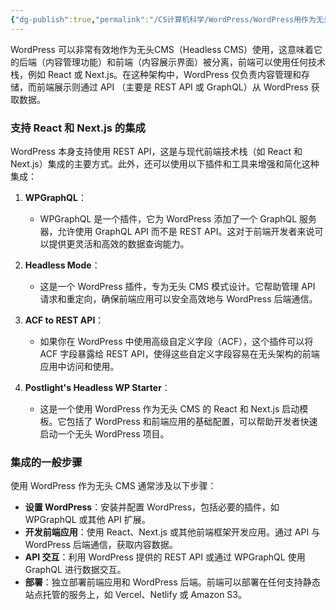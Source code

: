 ```yaml
---
{"dg-publish":true,"permalink":"/CS计算机科学/WordPress/WordPress用作为无头CMS/","noteIcon":"","created":"2024-07-09T01:58:06.000+08:00","updated":"2024-07-09T02:20:45.000+08:00"}
---
```



WordPress 可以非常有效地作为无头CMS（Headless CMS）使用，这意味着它的后端（内容管理功能）和前端（内容展示界面）被分离，前端可以使用任何技术栈，例如 React 或 Next.js。在这种架构中，WordPress 仅负责内容管理和存储，而前端展示则通过 API （主要是 REST API 或 GraphQL）从 WordPress 获取数据。

### 支持 React 和 Next.js 的集成

WordPress 本身支持使用 REST API，这是与现代前端技术栈（如 React 和 Next.js）集成的主要方式。此外，还可以使用以下插件和工具来增强和简化这种集成：

1. **WPGraphQL**：
   - WPGraphQL 是一个插件，它为 WordPress 添加了一个 GraphQL 服务器，允许使用 GraphQL API 而不是 REST API。这对于前端开发者来说可以提供更灵活和高效的数据查询能力。

2. **Headless Mode**：
   - 这是一个 WordPress 插件，专为无头 CMS 模式设计。它帮助管理 API 请求和重定向，确保前端应用可以安全高效地与 WordPress 后端通信。

3. **ACF to REST API**：
   - 如果你在 WordPress 中使用高级自定义字段（ACF），这个插件可以将 ACF 字段暴露给 REST API，使得这些自定义字段容易在无头架构的前端应用中访问和使用。

4. **Postlight's Headless WP Starter**：
   - 这是一个使用 WordPress 作为无头 CMS 的 React 和 Next.js 启动模板。它包括了 WordPress 和前端应用的基础配置，可以帮助开发者快速启动一个无头 WordPress 项目。

### 集成的一般步骤

使用 WordPress 作为无头 CMS 通常涉及以下步骤：

- **设置 WordPress**：安装并配置 WordPress，包括必要的插件，如 WPGraphQL 或其他 API 扩展。
- **开发前端应用**：使用 React、Next.js 或其他前端框架开发应用。通过 API 与 WordPress 后端通信，获取内容数据。
- **API 交互**：利用 WordPress 提供的 REST API 或通过 WPGraphQL 使用 GraphQL 进行数据交互。
- **部署**：独立部署前端应用和 WordPress 后端。前端可以部署在任何支持静态站点托管的服务上，如 Vercel、Netlify 或 Amazon S3。